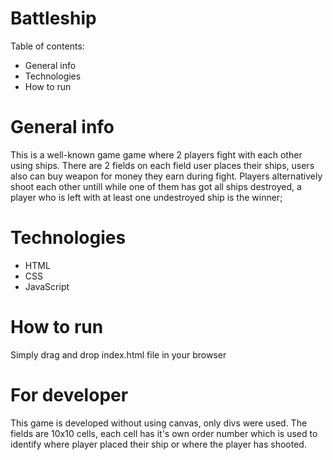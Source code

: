 # Battleship

Table of contents: 
* General info
* Technologies
* How to run

# General info
This is a well-known game game where 2 players fight with each other using ships. There are 2 fields on each field user places their ships, users also can buy weapon 
for money they earn during fight. Players alternatively shoot each other untill while one of them has got all ships destroyed, a player who is left with at least one 
undestroyed ship is the winner;


# Technologies
* HTML
* CSS
* JavaScript

# How to run
Simply drag and drop index.html file in your browser

# For developer
This game is developed without using canvas, only divs were used. The fields are 10x10 cells, each cell has it's own order number which is used to identify where 
player placed their ship or where the player has shooted.
